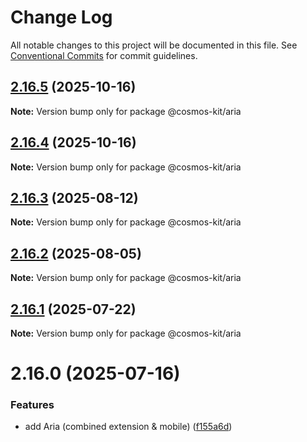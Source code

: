 # Change Log

All notable changes to this project will be documented in this file.
See [Conventional Commits](https://conventionalcommits.org) for commit guidelines.

## [2.16.5](https://github.com/hyperweb-io/cosmos-kit/compare/@cosmos-kit/aria@2.16.4...@cosmos-kit/aria@2.16.5) (2025-10-16)

**Note:** Version bump only for package @cosmos-kit/aria





## [2.16.4](https://github.com/hyperweb-io/cosmos-kit/compare/@cosmos-kit/aria@2.16.3...@cosmos-kit/aria@2.16.4) (2025-10-16)

**Note:** Version bump only for package @cosmos-kit/aria





## [2.16.3](https://github.com/hyperweb-io/cosmos-kit/compare/@cosmos-kit/aria@2.16.2...@cosmos-kit/aria@2.16.3) (2025-08-12)

**Note:** Version bump only for package @cosmos-kit/aria





## [2.16.2](https://github.com/hyperweb-io/cosmos-kit/compare/@cosmos-kit/aria@2.16.1...@cosmos-kit/aria@2.16.2) (2025-08-05)

**Note:** Version bump only for package @cosmos-kit/aria





## [2.16.1](https://github.com/hyperweb-io/cosmos-kit/compare/@cosmos-kit/aria@2.16.0...@cosmos-kit/aria@2.16.1) (2025-07-22)

**Note:** Version bump only for package @cosmos-kit/aria





# 2.16.0 (2025-07-16)


### Features

* add Aria (combined extension & mobile) ([f155a6d](https://github.com/hyperweb-io/cosmos-kit/commit/f155a6d44018ee7d6681864e83ec530e25245187))

